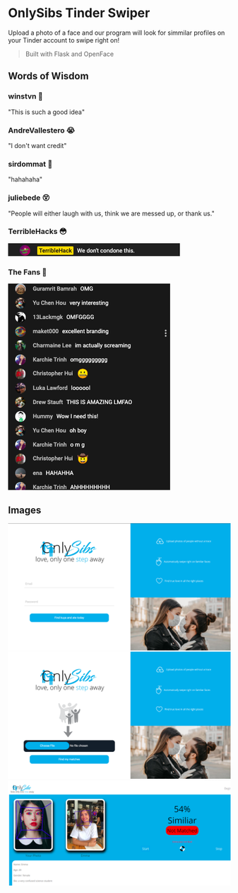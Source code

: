 # OnlySibs Tinder Swiper 
Upload a photo of a face and our program will look for simmilar profiles on your Tinder account to swipe right on!

> Built with Flask and OpenFace

## Words of Wisdom

### winstvn 🤤
"This is such a good idea"

### AndreVallestero 😭
"I don't want credit"

### sirdommat 🤡
"hahahaha"

### juliebede 😵
"People will either laugh with us, think we are messed up, or thank us."

### TerribleHacks 😳
![image](./images/terriblehacks.png)

### The Fans 🤯
![images](./images/fansComment.png)

## Images 

![image](./images/homepage.png)
![image](./images/homepage2.png)
![image](./images/inAction.png)


